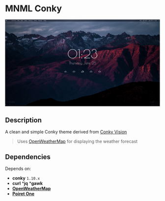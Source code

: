 # MNML Conky
![Preview](https://github.com/VaughnValle/demo/blob/master/preview.png)

## Description
A clean and simple Conky theme derived from [Conky Vision](https://github.com/zagortenay333/conky-Vision)
>Uses [OpenWeatherMap](http://openweathermap.org) for displaying the weather forecast

## Dependencies
Depends on:
* __conky__ ```1.10.x```
* __curl__
*__jq__
*__gawk__
* __[OpenWeatherMap](http://openweathermap.org)__ 
* __[Poiret One](https://fonts.google.com/specimen/Poiret+One)__
